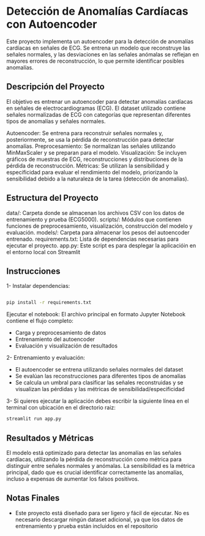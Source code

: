 # Detección de Anomalías Cardíacas con Autoencoder

Este proyecto implementa un autoencoder para la detección de anomalías cardíacas en señales de ECG. Se entrena un modelo que reconstruye las señales normales, y las desviaciones en las señales anómalas se reflejan en mayores errores de reconstrucción, lo que permite identificar posibles anomalías.

## Descripción del Proyecto

El objetivo es entrenar un autoencoder para detectar anomalías cardíacas en señales de electrocardiogramas (ECG). El dataset utilizado contiene señales normalizadas de ECG con categorías que representan diferentes tipos de anomalías y señales normales.

Autoencoder: Se entrena para reconstruir señales normales y, posteriormente, se usa la pérdida de reconstrucción para detectar anomalías.
Preprocesamiento: Se normalizan las señales utilizando MinMaxScaler y se preparan para el modelo.
Visualización: Se incluyen gráficos de muestras de ECG, reconstrucciones y distribuciones de la pérdida de reconstrucción.
Métricas: Se utilizan la sensibilidad y especificidad para evaluar el rendimiento del modelo, priorizando la sensibilidad debido a la naturaleza de la tarea (detección de anomalías).

## Estructura del Proyecto

data/: Carpeta donde se almacenan los archivos CSV con los datos de entrenamiento y prueba (ECG5000).
scripts/: Módulos que contienen funciones de preprocesamiento, visualización, construcción del modelo y evaluación.
models/: Carpeta para almacenar los pesos del autoencoder entrenado.
requirements.txt: Lista de dependencias necesarias para ejecutar el proyecto.
app.py: Este script es para desplegar la aplicacióin en el entorno local con Streamlit

## Instrucciones

1- Instalar dependencias:

```bash

pip install -r requirements.txt
```
Ejecutar el notebook: El archivo principal en formato Jupyter Notebook contiene el flujo completo:
- Carga y preprocesamiento de datos
- Entrenamiento del autoencoder
- Evaluación y visualización de resultados

2- Entrenamiento y evaluación:
- El autoencoder se entrena utilizando señales normales del dataset
- Se evalúan las reconstrucciones para diferentes tipos de anomalías
- Se calcula un umbral para clasificar las señales reconstruidas y se visualizan las pérdidas y las métricas de sensibilidad/especificidad

3- Si quieres ejecutar la aplicación debes escribir la siguiente línea en el terminal con ubicación en el directorio raiz:

```bash
streamlit run app.py
```

## Resultados y Métricas

El modelo está optimizado para detectar las anomalías en las señales cardíacas, utilizando la pérdida de reconstrucción como métrica para distinguir entre señales normales y anómalas. La sensibilidad es la métrica principal, dado que es crucial identificar correctamente las anomalías, incluso a expensas de aumentar los falsos positivos.

## Notas Finales

- Este proyecto está diseñado para ser ligero y fácil de ejecutar. No es necesario descargar ningún dataset adicional, ya que los datos de entrenamiento y prueba están incluidos en el repositorio